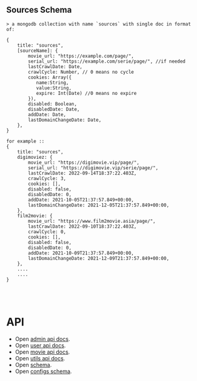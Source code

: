 
## Sources Schema

```
> a mongodb collection with name `sources` with single doc in format of:

{
    title: "sources",
    [sourceName]: {
        movie_url: "https://example.com/page/",
        serial_url: "https://example.com/serie/page/", //if needed
        lastCrawlDate: Date,
        crawlCycle: Number, // 0 means no cycle
        cookies: Array({
           name:String,
           value:String,
           expire: Int(Date) //0 means no expire
        }),
        disabled: Boolean,
        disabledDate: Date,
        addDate: Date,
        lastDomainChangeDate: Date,
    },
}

for example ::
{
    title: "sources",
    digimoviez: {
        movie_url: "https://digimovie.vip/page/",
        serial_url: "https://digimovie.vip/serie/page/",
        lastCrawlDate: 2022-09-14T18:37:22.403Z,
        crawlCycle: 3,
        cookies: [],
        disabled: false,
        disabledDate: 0,
        addDate: 2021-10-05T21:37:57.849+00:00,
        lastDomainChangeDate: 2021-12-05T21:37:57.849+00:00,
    },
    film2movie: {
        movie_url: "https://www.film2movie.asia/page/",
        lastCrawlDate: 2022-09-10T18:37:22.403Z,
        crawlCycle: 0,
        cookies: [],
        disabled: false,
        disabledDate: 0,
        addDate: 2021-10-09T21:37:57.849+00:00,
        lastDomainChangeDate: 2021-12-09T21:37:57.849+00:00,
    },
    ....
    ....
}

```


<br />
<br />

# API

- Open [admin api docs](API.ADMIN.README.md).
- Open [user api docs](API.USER.README.md).
- Open [movie api docs](API.MOVIES.README.md).
- Open [utils api docs](API.UTILS.README.md).
- Open [schema](SCHEMA.README.md).
- Open [configs schema](CONFIGS.README.md).
